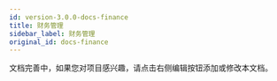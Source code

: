```yaml
---
id: version-3.0.0-docs-finance
title: 财务管理
sidebar_label: 财务管理
original_id: docs-finance
---
```


文档完善中，如果您对项目感兴趣，请点击右侧编辑按钮添加或修改本文档。